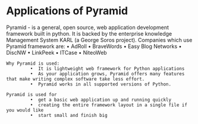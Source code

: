 # Applications of Pyramid
   Pyramid - is a general, open source, web application development framework built in python. It is backed by the enterprise knowledge Management System KARL (a George Soros project).
    Companies which use Pyramid framework are:
             •	AdRoll
             •	BraveWords
             •	Easy Blog Networks
             •	DiscNW
             •	LinkPeek
             •	ITCase
             •	NiteoWeb

    Why Pyramid is used:
             •	It is lightweight web framework for Python applications
             •	As your application grows, Pyramid offers many features that make writing complex software take less effort.
             •	Pyramid works in all supported versions of Python.

    Pyramid is used for
             •	get a basic web application up and running quickly
             •	creating the entire framework layout in a single file if you would like
             •	start small and finish big
